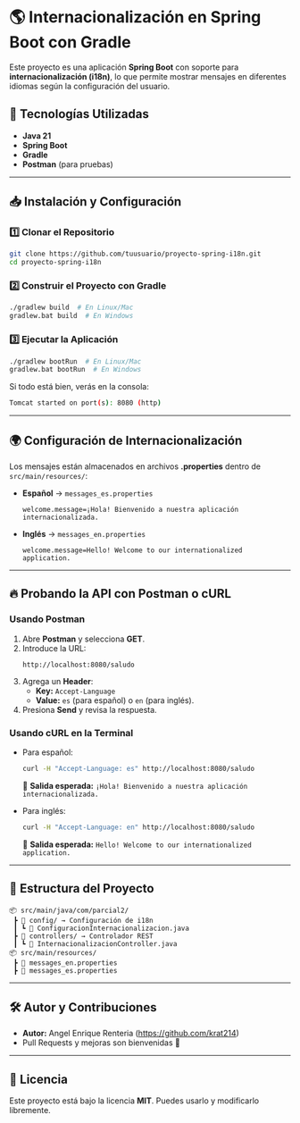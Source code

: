 # 🌎 Internacionalización en Spring Boot con Gradle

Este proyecto es una aplicación **Spring Boot** con soporte para **internacionalización (i18n)**, lo que permite mostrar mensajes en diferentes idiomas según la configuración del usuario.

## 🚀 Tecnologías Utilizadas

- **Java 21**
- **Spring Boot**
- **Gradle**
- **Postman** (para pruebas)

---

## 📥 Instalación y Configuración

### 1️⃣ Clonar el Repositorio

```bash
git clone https://github.com/tuusuario/proyecto-spring-i18n.git
cd proyecto-spring-i18n
```

### 2️⃣ Construir el Proyecto con Gradle

```bash
./gradlew build  # En Linux/Mac
gradlew.bat build  # En Windows
```

### 3️⃣ Ejecutar la Aplicación

```bash
./gradlew bootRun  # En Linux/Mac
gradlew.bat bootRun  # En Windows
```

Si todo está bien, verás en la consola:

```bash
Tomcat started on port(s): 8080 (http)
```

---

## 🌍 Configuración de Internacionalización

Los mensajes están almacenados en archivos **.properties** dentro de `src/main/resources/`:

- **Español** → `messages_es.properties`
  ```properties
  welcome.message=¡Hola! Bienvenido a nuestra aplicación internacionalizada.
  ```
- **Inglés** → `messages_en.properties`
  ```properties
  welcome.message=Hello! Welcome to our internationalized application.
  ```

---

## 🔥 Probando la API con Postman o cURL

### **Usando Postman**

1. Abre **Postman** y selecciona **GET**.
2. Introduce la URL:
   ```
   http://localhost:8080/saludo
   ```
3. Agrega un **Header**:
   - **Key:** `Accept-Language`
   - **Value:** `es` (para español) o `en` (para inglés).
4. Presiona **Send** y revisa la respuesta.

### **Usando cURL en la Terminal**

- Para español:

  ```bash
  curl -H "Accept-Language: es" http://localhost:8080/saludo
  ```

  🔹 **Salida esperada:** `¡Hola! Bienvenido a nuestra aplicación internacionalizada.`

- Para inglés:

  ```bash
  curl -H "Accept-Language: en" http://localhost:8080/saludo
  ```

  🔹 **Salida esperada:** `Hello! Welcome to our internationalized application.`

---

## 📂 Estructura del Proyecto

```
📦 src/main/java/com/parcial2/
 ┣ 📂 config/ → Configuración de i18n
 ┃ ┗ 📜 ConfiguracionInternacionalizacion.java
 ┣ 📂 controllers/ → Controlador REST
 ┃ ┗ 📜 InternacionalizacionController.java
📦 src/main/resources/
 ┣ 📜 messages_en.properties
 ┣ 📜 messages_es.properties
```

---

## 🛠️ Autor y Contribuciones

- **Autor:** Angel Enrique Renteria (https://github.com/krat214)
- Pull Requests y mejoras son bienvenidas 🚀

---

## 📜 Licencia

Este proyecto está bajo la licencia **MIT**. Puedes usarlo y modificarlo libremente.

